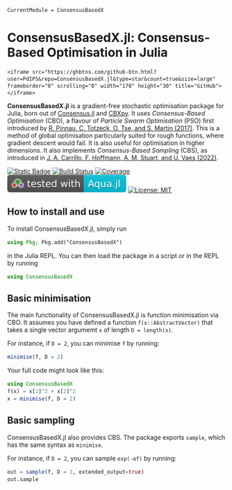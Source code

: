```@meta
CurrentModule = ConsensusBasedX
```

# ConsensusBasedX.jl: Consensus-Based Optimisation in Julia

```@raw html
<iframe src="https://ghbtns.com/github-btn.html?user=PdIPS&repo=ConsensusBasedX.jl&type=star&count=true&size=large" frameborder="0" scrolling="0" width="170" height="30" title="GitHub"></iframe>
```

**ConsensusBasedX.jl** is a gradient-free stochastic optimisation package for Julia, born out of [Consensus.jl](https://github.com/rafaelbailo/Consensus.jl) and [CBXpy](https://github.com/PdIPS/CBXpy). It uses _Consensus-Based Optimisation_ (CBO), a flavour of _Particle Swarm Optimisation_ (PSO) first introduced by [R. Pinnau, C. Totzeck, O. Tse, and S. Martin (2017)](http://dx.doi.org/10.1142/S0218202517400061). This is a method of global optimisation particularly suited for rough functions, where gradient descent would fail. It is also useful for optimisation in higher dimensions. It also implements _Consensus-Based Sampling_ (CBS), as introduced in [J. A. Carrillo, F. Hoffmann, A. M. Stuart, and U. Vaes (2022)](https://onlinelibrary.wiley.com/doi/10.1111/sapm.12470). 

[![Static Badge](https://img.shields.io/badge/View%20on%20Github-grey?logo=github)](https://github.com/PdIPS/ConsensusBasedX.jl)
[![Build Status](https://github.com/PdIPS/ConsensusBasedX.jl/actions/workflows/CI.yml/badge.svg?branch=main)](https://github.com/PdIPS/ConsensusBasedX.jl/actions/workflows/CI.yml?query=branch%3Amain)
[![Coverage](https://codecov.io/gh/PdIPS/ConsensusBasedX.jl/branch/main/graph/badge.svg)](https://codecov.io/gh/PdIPS/ConsensusBasedX.jl)
[![Aqua](https://raw.githubusercontent.com/JuliaTesting/Aqua.jl/master/badge.svg)](https://github.com/JuliaTesting/Aqua.jl)
[![License: MIT](https://img.shields.io/badge/License-MIT-yellow.svg)](https://opensource.org/licenses/MIT)

## How to install and use

To install ConsensusBasedX.jl, simply run
```julia
using Pkg; Pkg.add("ConsensusBasedX")
```
in the Julia REPL. You can then load the package in a script or in the REPL by running
```julia
using ConsensusBasedX
```

## Basic minimisation

The main functionality of ConsensusBasedX.jl is function minimisation via CBO. It assumes you have defined a function `f(x::AbstractVector)` that takes a single vector argumemt `x` of length `D = length(x)`.

For instance, if `D = 2`, you can minimise `f` by running:
```julia
minimise(f, D = 2)
```

Your full code might look like this:
```julia
using ConsensusBasedX
f(x) = x[1]^2 + x[2]^2
x = minimise(f, D = 2)
```

## Basic sampling

ConsensusBasedX.jl also provides CBS. The package exports `sample`, which has the same syntax as `minimise`.

For instance, if `D = 2`, you can sample `exp(-αf)` by running:
```julia
out = sample(f, D = 2, extended_output=true)
out.sample
```